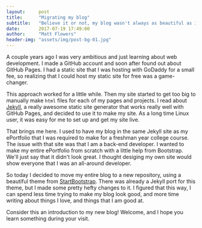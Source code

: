 ```yaml
---
layout:     post
title:      "Migrating my blog"
subtitle:   "Believe it or not, my blog wasn't always as beautiful as it is now."
date:       2017-07-19 17:49:00
author:     "Matt Flowers"
header-img: "assets/img/post-bg-01.jpg"
---
```


A couple years ago I was very ambitious and just learning about web development.
I made a GitHub account and soon after found out about GitHub Pages. I had a
static site that I was hosting with GoDaddy for a small fee, so realizing that
I could host my static site for free was a game-changer.

This approach worked for a little while. Then my site started to get too big to
manually make `html` files for each of my pages and projects. I read about
[Jekyll](https://jekyllrb.com/), a really awesome static site generator that
works really well with GitHub Pages, and decided to use it to make my site. As
a long time Linux user, it was easy for me to set up and get my site live.

That brings me here. I used to have my blog in the same Jekyll site as my ePortfolio
that I was required to make for a freshman year college course. The issue with that
site was that I am a back-end developer. I wanted to make my entire ePortfolio
from scratch with a little help from Bootstrap. We'll just say that it didn't look
great. I thought desiging my own site would show everyone that I was an all-around
developer.

So today I decided to move my entire blog to a new repository, using a beautiful
theme from [StartBootstrap](https://startbootstrap.com/). There was already a Jekyll
port for this theme, but I made some pretty hefty changes to it. I figured that
this way, I can spend less time trying to make my blog look good, and more time
writing about things I love, and things that I am good at.

Consider this an introduction to my new blog! Welcome, and I hope you learn
something during your visit.